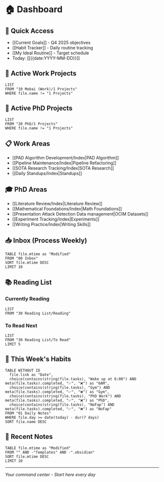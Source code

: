 # 🏠 Dashboard

## 📅 Quick Access
- [[Current Goals]] - Q4 2025 objectives
- [[Habit Tracker]] - Daily routine tracking
- [[My Ideal Routine]] - Target schedule
- Today: [[{{date:YYYY-MM-DD}}]]

## 🎯 Active Work Projects
```dataview
LIST
FROM "10 Mobai (Work)/1 Projects"
WHERE file.name != "1 Projects"
```

## 🔬 Active PhD Projects
```dataview
LIST
FROM "20 PhD/1 Projects"
WHERE file.name != "1 Projects"
```

## 📋 Work Areas
- [[PAD Algorithm Development/Index|PAD Algorithm]]
- [[Pipeline Maintenance/Index|Pipeline Refactoring]]
- [[SOTA Research Tracking/Index|SOTA Research]]
- [[Daily Standups/Index|Standups]]

## 🎓 PhD Areas
- [[Literature Review/Index|Literature Review]]
- [[Mathematical Foundations/Index|Math Foundations]]
- [[Presentation Attack Detection Data management|OCIM Datasets]]
- [[Experiment Tracking/Index|Experiments]]
- [[Writing Practice/Index|Writing Skills]]

## 📥 Inbox (Process Weekly)
```dataview
TABLE file.mtime as "Modified"
FROM "00 Inbox"
SORT file.mtime DESC
LIMIT 10
```

## 📚 Reading List
### Currently Reading
```dataview
LIST
FROM "30 Reading List/Reading"
```

### To Read Next
```dataview
LIST
FROM "30 Reading List/To Read"
LIMIT 5
```

## 🏃 This Week's Habits
```dataview
TABLE WITHOUT ID
  file.link as "Date",
  choice(contains(string(file.tasks), "Wake up at 6:00") AND meta(file.tasks).completed, "✅", "❌") as "6AM",
  choice(contains(string(file.tasks), "Gym") AND meta(file.tasks).completed, "✅", "❌") as "Gym",
  choice(contains(string(file.tasks), "PhD Work") AND meta(file.tasks).completed, "✅", "❌") as "PhD",
  choice(contains(string(file.tasks), "NoFap") AND meta(file.tasks).completed, "✅", "❌") as "NoFap"
FROM "01 Daily Notes"
WHERE file.day >= date(today) - dur(7 days)
SORT file.name DESC
```

## 📝 Recent Notes
```dataview
TABLE file.mtime as "Modified"
FROM "" AND -"Templates" AND -".obsidian"
SORT file.mtime DESC
LIMIT 10
```

---
*Your command center - Start here every day*
